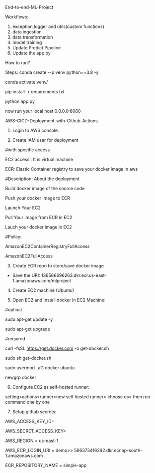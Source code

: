 End-to-end-ML-Project

Workflows:

1. exception,logger and utils(custom functions)
2. data ingestion
3. data transformation
4. model training
5. Update Predict Pipeline
6. Update the app.py

How to run?

Steps: 
conda create --p venv python==3.8 -y

conda activate venv/

pip install -r requirements.txt

python app.py

now run your local host 0.0.0.0:8080


AWS-CICD-Deployment-with-Github-Actions

1. Login to AWS console.

2. Create IAM user for deployment

#with specific access

 EC2 access : It is virtual machine

 ECR: Elastic Container registry to save your docker image in aws


#Description: About the deployment

 Build docker image of the source code

 Push your docker image to ECR

 Launch Your EC2 

 Pull Your image from ECR in EC2

 Lauch your docker image in EC2

#Policy:

 AmazonEC2ContainerRegistryFullAccess

 AmazonEC2FullAccess


3. Create ECR repo to store/save docker image

- Save the URI: 136566696263.dkr.ecr.us-east-1.amazonaws.com/mlproject

4. Create EC2 machine (Ubuntu)

5. Open EC2 and Install docker in EC2 Machine:

#optinal

sudo apt-get update -y

sudo apt-get upgrade

#required

curl -fsSL https://get.docker.com -o get-docker.sh

sudo sh get-docker.sh

sudo usermod -aG docker ubuntu

newgrp docker

6. Configure EC2 as self-hosted runner:

setting>actions>runner>new self hosted runner> choose os> then run command one by one


7. Setup github secrets:

AWS_ACCESS_KEY_ID=

AWS_SECRET_ACCESS_KEY=

AWS_REGION = us-east-1

AWS_ECR_LOGIN_URI = demo>>  566373416292.dkr.ecr.ap-south-1.amazonaws.com

ECR_REPOSITORY_NAME = simple-app